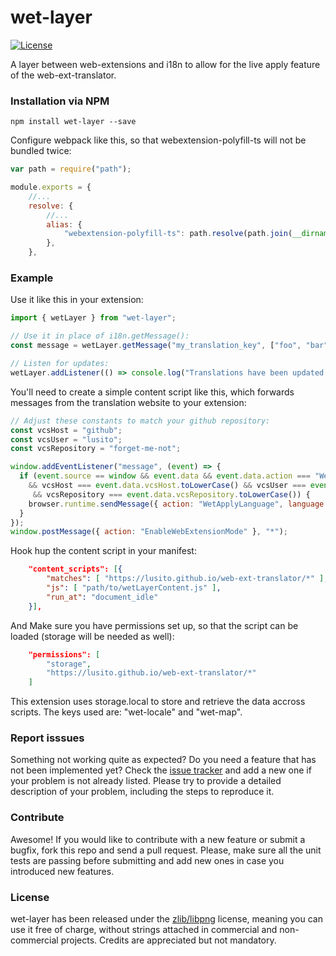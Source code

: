# wet-layer

[![License](https://img.shields.io/badge/License-zlib/libpng-blue.svg)](https://github.com/Lusito/wet-layer/blob/master/LICENSE)

A layer between web-extensions and i18n to allow for the live apply feature of the web-ext-translator.


### Installation via NPM

```npm install wet-layer --save```

Configure webpack like this, so that webextension-polyfill-ts will not be bundled twice:

```javascript
var path = require("path");

module.exports = {
    //...
    resolve: {
        //...
        alias: {
            "webextension-polyfill-ts": path.resolve(path.join(__dirname, "node_modules", "webextension-polyfill-ts"))
        },
    },
```

### Example

Use it like this in your extension:

```typescript
import { wetLayer } from "wet-layer";

// Use it in place of i18n.getMessage():
const message = wetLayer.getMessage("my_translation_key", ["foo", "bar"]);

// Listen for updates:
wetLayer.addListener(() => console.log("Translations have been updated.. get your messages from wetLayer again!"));

```

You'll need to create a simple content script like this, which forwards messages from the translation website to your extension:
```javascript
// Adjust these constants to match your github repository:
const vcsHost = "github";
const vcsUser = "lusito";
const vcsRepository = "forget-me-not";

window.addEventListener("message", (event) => {
  if (event.source == window && event.data && event.data.action === "WetApplyLanguage"
    && vcsHost === event.data.vcsHost.toLowerCase() && vcsUser === event.data.vcsUser.toLowerCase()
     && vcsRepository === event.data.vcsRepository.toLowerCase()) {
    browser.runtime.sendMessage({ action: "WetApplyLanguage", language: event.data.language });
  }
});
window.postMessage({ action: "EnableWebExtensionMode" }, "*");
```

Hook hup the content script in your manifest:
```json
    "content_scripts": [{
        "matches": [ "https://lusito.github.io/web-ext-translator/*" ],
        "js": [ "path/to/wetLayerContent.js" ],
        "run_at": "document_idle"
    }],
```
And Make sure you have permissions set up, so that the script can be loaded (storage will be needed as well):

```json
    "permissions": [
        "storage",
        "https://lusito.github.io/web-ext-translator/*"
    ]
```

This extension uses storage.local to store and retrieve the data accross scripts. The keys used are: "wet-locale" and "wet-map".

### Report isssues

Something not working quite as expected? Do you need a feature that has not been implemented yet? Check the [issue tracker](https://github.com/Lusito/wet-layer/issues) and add a new one if your problem is not already listed. Please try to provide a detailed description of your problem, including the steps to reproduce it.

### Contribute

Awesome! If you would like to contribute with a new feature or submit a bugfix, fork this repo and send a pull request. Please, make sure all the unit tests are passing before submitting and add new ones in case you introduced new features.

### License

wet-layer has been released under the [zlib/libpng](https://github.com/Lusito/wet-layer/blob/master/LICENSE) license, meaning you
can use it free of charge, without strings attached in commercial and non-commercial projects. Credits are appreciated but not mandatory.
